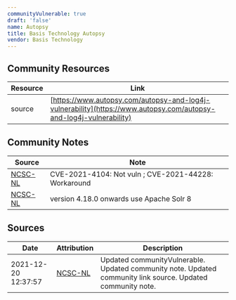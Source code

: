 ```yaml
---
communityVulnerable: true
draft: 'false'
name: Autopsy
title: Basis Technology Autopsy
vendor: Basis Technology
---
```



## Community Resources
| Resource | Link |
| --- | --- |
| source | [https://www.autopsy.com/autopsy-and-log4j-vulnerability](https://www.autopsy.com/autopsy-and-log4j-vulnerability) |

## Community Notes
| Source | Note |
| --- | --- |
| [NCSC-NL](https://github.com/NCSC-NL/log4shell/blob/main/software/README.md) | CVE-2021-4104: Not vuln ; CVE-2021-44228: Workaround </ul> |
| [NCSC-NL](https://github.com/NCSC-NL/log4shell/blob/main/software/README.md) | version 4.18.0 onwards use Apache Solr 8 |

## Sources
| Date | Attribution | Description |
| --- | --- | --- |
| 2021-12-20 12:37:57 | [NCSC-NL](https://github.com/NCSC-NL/log4shell/blob/main/software/README.md) | Updated communityVulnerable. Updated community note. Updated community link source. Updated community note.  |
